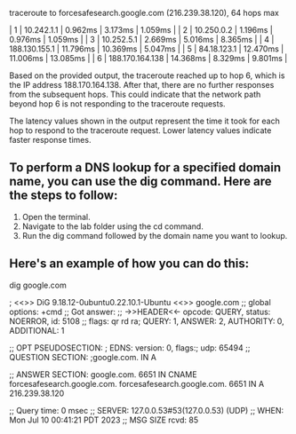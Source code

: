 traceroute to forcesafesearch.google.com (216.239.38.120), 64 hops max
 

| 1 | 10.242.1.1  | 0.962ms | 3.173ms | 1.059ms  | 
| 2 |  10.250.0.2 | 1.196ms | 0.976ms | 1.059ms |
| 3  | 10.252.5.1 | 2.669ms | 5.016ms | 8.365ms |
|  4  | 188.130.155.1 | 11.796ms | 10.369ms | 5.047ms |
|  5  | 84.18.123.1 | 12.470ms | 11.006ms | 13.085ms |
|  6  | 188.170.164.138 | 14.368ms | 8.329ms | 9.801ms |

Based on the provided output, the traceroute reached up to hop 6, which is the IP address 188.170.164.138. After that, there are no further responses from the subsequent hops. This could indicate that the network path beyond hop 6 is not responding to the traceroute requests.

The latency values shown in the output represent the time it took for each hop to respond to the traceroute request. Lower latency values indicate faster response times.

## To perform a DNS lookup for a specified domain name, you can use the dig command. Here are the steps to follow:

1. Open the terminal.
2. Navigate to the lab folder using the cd command.
3. Run the dig command followed by the domain name you want to lookup.

## Here's an example of how you can do this:
dig google.com


; <<>> DiG 9.18.12-0ubuntu0.22.10.1-Ubuntu <<>> google.com
;; global options: +cmd
;; Got answer:
;; ->>HEADER<<- opcode: QUERY, status: NOERROR, id: 5108
;; flags: qr rd ra; QUERY: 1, ANSWER: 2, AUTHORITY: 0, ADDITIONAL: 1

;; OPT PSEUDOSECTION:
; EDNS: version: 0, flags:; udp: 65494
;; QUESTION SECTION:
;google.com.			IN	A

;; ANSWER SECTION:
google.com.		6651	IN	CNAME	forcesafesearch.google.com.
forcesafesearch.google.com. 6651 IN	A	216.239.38.120

;; Query time: 0 msec
;; SERVER: 127.0.0.53#53(127.0.0.53) (UDP)
;; WHEN: Mon Jul 10 00:41:21 PDT 2023
;; MSG SIZE  rcvd: 85

